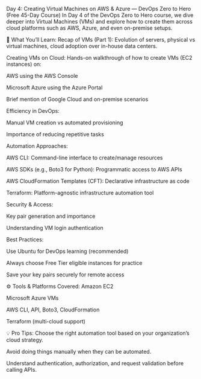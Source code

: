 Day 4: Creating Virtual Machines on AWS & Azure — DevOps Zero to Hero (Free 45-Day Course)
In Day 4 of the DevOps Zero to Hero course, we dive deeper into Virtual Machines (VMs) and explore how to create them across cloud platforms such as AWS, Azure, and even on-premise setups.

🧠 What You’ll Learn:
Recap of VMs (Part 1): Evolution of servers, physical vs virtual machines, cloud adoption over in-house data centers.

Creating VMs on Cloud: Hands-on walkthrough of how to create VMs (EC2 instances) on:

AWS using the AWS Console

Microsoft Azure using the Azure Portal

Brief mention of Google Cloud and on-premise scenarios

Efficiency in DevOps:

Manual VM creation vs automated provisioning

Importance of reducing repetitive tasks

Automation Approaches:

AWS CLI: Command-line interface to create/manage resources

AWS SDKs (e.g., Boto3 for Python): Programmatic access to AWS APIs

AWS CloudFormation Templates (CFT): Declarative infrastructure as code

Terraform: Platform-agnostic infrastructure automation tool

Security & Access:

Key pair generation and importance

Understanding VM login authentication

Best Practices:

Use Ubuntu for DevOps learning (recommended)

Always choose Free Tier eligible instances for practice

Save your key pairs securely for remote access

⚙️ Tools & Platforms Covered:
Amazon EC2

Microsoft Azure VMs

AWS CLI, API, Boto3, CloudFormation

Terraform (multi-cloud support)

💡 Pro Tips:
Choose the right automation tool based on your organization’s cloud strategy.

Avoid doing things manually when they can be automated.

Understand authentication, authorization, and request validation before calling APIs.

